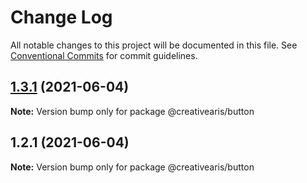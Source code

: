# Change Log

All notable changes to this project will be documented in this file.
See [Conventional Commits](https://conventionalcommits.org) for commit guidelines.

## [1.3.1](https://github.com/yurikrupnik/mussia8/compare/@creativearis/button@1.2.1...@creativearis/button@1.3.1) (2021-06-04)

**Note:** Version bump only for package @creativearis/button





## 1.2.1 (2021-06-04)

**Note:** Version bump only for package @creativearis/button
